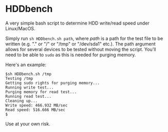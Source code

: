 # HDDbench

A very simple bash script to determine HDD write/read speed under Linux/MacOS. 

Simply run ```sh HDDbench.sh path```, where *path* is a path for the test file to be written (e.g. "." or "/" or "/tmp" or "/dev/sda1" etc.). The path argument allows for several devices to be tested without moving the script. You'll need to be able to ```sudo``` as this is needed for purging memory.

Here's an example:

```
$sh HDDbench.sh /tmp
Testing /tmp
Getting sudo rights for purging memory...
Running write test...
Purging memory for read test...
Running read test...
Cleaning up...
Write speed: 466.932 MB/sec
Read speed: 516.666 MB/sec
$
```

Use at your own risk.
